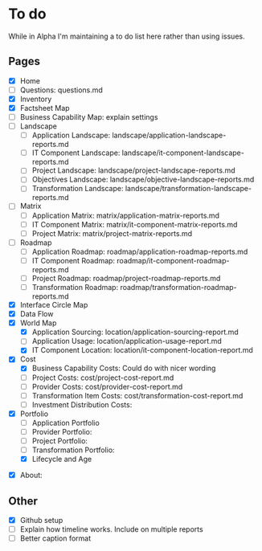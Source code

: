 # To do

While in Alpha I'm maintaining a to do list here rather than using issues.

## Pages

- [x] Home
- [ ] Questions: questions.md
- [x] Inventory 
- [x] Factsheet Map
- [ ] Business Capability Map: explain settings
- [ ] Landscape
  - [ ] Application Landscape: landscape/application-landscape-reports.md
  - [ ] IT Component Landscape: landscape/it-component-landscape-reports.md
  - [ ] Project Landscape: landscape/project-landscape-reports.md
  - [ ] Objectives Landscape: landscape/objective-landscape-reports.md
  - [ ] Transformation Landscape: landscape/transformation-landscape-reports.md
- [ ] Matrix
  - [ ] Application Matrix: matrix/application-matrix-reports.md
  - [ ] IT Component Matrix: matrix/it-component-matrix-reports.md
  - [ ] Project Matrix: matrix/project-matrix-reports.md  
- [ ] Roadmap
  - [ ] Application Roadmap: roadmap/application-roadmap-reports.md
  - [ ] IT Component Roadmap: roadmap/it-component-roadmap-reports.md
  - [ ] Project Roadmap: roadmap/project-roadmap-reports.md  
  - [ ] Transformation Roadmap: roadmap/transformation-roadmap-reports.md  
- [x] Interface Circle Map
- [x] Data Flow
- [x] World Map
  - [x] Application Sourcing: location/application-sourcing-report.md
  - [ ] Application Usage: location/application-usage-report.md
  - [x] IT Component Location: location/it-component-location-report.md 
- [x] Cost
  - [x] Business Capability Costs: Could do with nicer wording
  - [ ] Project Costs: cost/project-cost-report.md
  - [ ] Provider Costs: cost/provider-cost-report.md
  - [ ] Transformation Item Costs: cost/transformation-cost-report.md
  - [ ] Investment Distribution Costs: 
- [x] Portfolio
  - [ ] Application Portfolio
  - [ ] Provider Portfolio: 
  - [ ] Project Portfolio: 
  - [ ] Transformation Portfolio: 
  - [x] Lifecycle and Age
<!--  
- [ ] Difficult questions: difficult-questions.md
- [ ] Engaging Stories:
  - [ ] Your Application Portfolio: story/index.md
  - [ ] Your Projects: story/projects.md
  - [ ] Your Plans: story/plans.md
  - [ ] Your Business Capabilities: story/business-capability.md
-->  
- [x] About:
  
## Other 

- [x] Github setup 
- [ ] Explain how timeline works. Include on multiple reports
- [ ] Better caption format 
